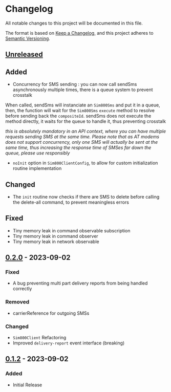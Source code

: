 # Changelog

All notable changes to this project will be documented in this file.

The format is based on [Keep a Changelog](https://keepachangelog.com/en/1.0.0/),
and this project adheres to [Semantic Versioning](https://semver.org/spec/v2.0.0.html).

## [Unreleased]
## Added
- Concurrency for SMS sending : you can now call sendSms asynchronously multiple times, there is a queue system to prevent crosstalk

When called, sendSms will instanciate an `Sim800Sms` and put it in a queue, then, the function will wait for the `Sim800Sms` `execute` method to resolve before sending back the `compositeId`. sendSms does not execute the method directly, it waits for the queue to handle it, thus preventing crosstalk

*this is absolutely mandatory in an API context, where you can have multiple requests sending SMS at the same time. Please note that as AT modems does not support concurrency, only one SMS will actually be sent at the same time, thus increasing the response time of SMSes far down the queue, please use responsibly*

- `noInit` option in `Sim800ClientConfig`, to allow for custom initialization routine implementation

## Changed
- The `init` routine now checks if there are SMS to delete before calling the delete-all command, to prevent meaningless errors

## Fixed
- Tiny memory leak in command observable subscription
- Tiny memory leak in command observer
- Tiny memory leak in network observable

## [0.2.0] - 2023-09-02
### Fixed
- A bug preventing multi part delivery reports from being handled correctly

### Removed
- carrierReference for outgoing SMSs

### Changed
- `Sim800Client` Refactoring
- Improved `delivery-report` event interface (breaking)

## [0.1.2] - 2023-09-02

### Added 
- Initial Release


[Unreleased]: https://github.com/julienfdev/sim800/compare/v0.2.0...HEAD
[0.2.0]:  https://github.com/julienfdev/sim800/releases/tag/v0.2.0
[0.1.2]:  https://github.com/julienfdev/sim800/releases/tag/v0.1.2